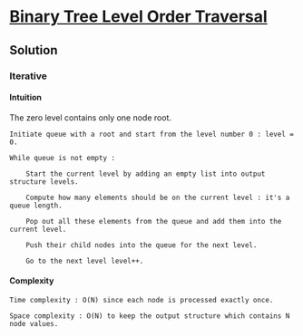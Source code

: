 # [Binary Tree Level Order Traversal](https://leetcode.com/problems/binary-tree-level-order-traversal/)

## Solution

### Iterative

#### Intuition

The zero level contains only one node root.

    Initiate queue with a root and start from the level number 0 : level = 0.

    While queue is not empty :

        Start the current level by adding an empty list into output structure levels.

        Compute how many elements should be on the current level : it's a queue length.

        Pop out all these elements from the queue and add them into the current level.

        Push their child nodes into the queue for the next level.

        Go to the next level level++.

#### Complexity

    Time complexity : O(N) since each node is processed exactly once.

    Space complexity : O(N) to keep the output structure which contains N node values.
